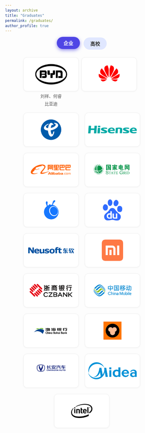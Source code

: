 ```yaml
---
layout: archive
title: "Graduates"
permalink: /graduates/
author_profile: true
---
```


<style>
  .filter-buttons {
    margin-bottom: 25px;
    display: flex;
    flex-wrap: wrap;
    gap: 12px;
    justify-content: center;
  }

  .filter-buttons button {
    padding: 8px 22px;
    border: none;
    border-radius: 9999px;
    background: #e0e7ff;
    color: #333;
    font-weight: 600;
    font-size: 1rem;
    cursor: pointer;
    transition: background-color 0.25s ease, box-shadow 0.25s ease, color 0.25s ease, transform 0.15s ease;
  }

  .filter-buttons button:hover {
    background-color: #c7d2fe;
    box-shadow: inset 0 0 8px rgba(0,0,0,0.12);
    transform: translateY(-2px);
  }

  .filter-buttons button.active {
    background-color: #4f46e5;
    color: #fff;
    box-shadow: 0 4px 12px rgba(79, 70, 229, 0.6);
    transform: translateY(-2px);
  }

  .logo-grid {
    display: flex;
    flex-wrap: wrap;
    gap: 20px;
    justify-content: center;
  }

  .logo-card {
    width: 160px;
    height: 90px;
    display: flex;
    align-items: center;
    justify-content: center;
    border: 1px solid #eee;
    border-radius: 12px;
    background-color: #fff;
    padding: 10px;
    box-shadow: 0 1px 4px rgba(0,0,0,0.05);
    transition: transform 0.3s ease, box-shadow 0.3s ease;
  }

  .logo-card img {
    max-height: 70px;
    max-width: 100%;
    object-fit: contain;
  }

  .logo-card:hover {
    transform: scale(1.05);
    box-shadow: 0 8px 20px rgba(0,0,0,0.1);
  }

  .logo-wrapper {
  display: flex;
  flex-direction: column;
  align-items: center;
  width: 160px;
}

  .logo-caption {
  margin-top: 8px;
  text-align: center;
  font-size: 0.875rem;
  color: #555;
  line-height: 1.2;
}


  @media (max-width: 600px) {
    .logo-card {
      width: 120px;
      height: 70px;
    }
  }
</style>

<div class="filter-buttons">
  <button class="active" onclick="switchTab('enterprise', this)">企业</button>
  <button onclick="switchTab('university', this)">高校</button>
</div>

<div id="enterprise" class="logo-grid">
    <div class="logo-wrapper">
      <div class="logo-card"><img src="/images/enterprise/比亚迪.png" alt="企业1"></div>
      <div class="logo-caption">刘祥、何睿</div>
      <div class="logo-caption">比亚迪</div>
    </div>
  <div class="logo-card"><img src="/images/enterprise/华为.png" alt="企业2"></div>
  <div class="logo-card"><img src="/images/enterprise/中国电信.png" alt="企业3"></div>
  <div class="logo-card"><img src="/images/enterprise/海信logo.png" alt="企业4"></div>
  <div class="logo-card"><img src="/images/enterprise/阿里巴巴.png" alt="企业5"></div>
  <div class="logo-card"><img src="/images/enterprise/国家电网.png" alt="企业6"></div>
  <div class="logo-card"><img src="/images/enterprise/蚂蚁集团备份.png" alt="企业7"></div>
  <div class="logo-card"><img src="/images/enterprise/百度.png" alt="企业8"></div>
  <div class="logo-card"><img src="/images/enterprise/东软.png" alt="企业9"></div>
  <div class="logo-card"><img src="/images/enterprise/小米.png" alt="企业10"></div>
  <div class="logo-card"><img src="/images/enterprise/浙商银行.png" alt="企业11"></div>
  <div class="logo-card"><img src="/images/enterprise/中国移动.png" alt="企业12"></div>
  <div class="logo-card"><img src="/images/enterprise/渤海银行.png" alt="企业13"></div>
  <div class="logo-card"><img src="/images/enterprise/猿辅导.png" alt="企业14"></div>
  <div class="logo-card"><img src="/images/enterprise/长安汽车v标&logo-copy.png" alt="企业15"></div>
  <div class="logo-card"><img src="/images/enterprise/美的logo.png" alt="企业16"></div>
  <div class="logo-card"><img src="/images/enterprise/英特尔.png" alt="企业17"></div>
</div>

<div id="university" class="logo-grid" style="display: none;">
  <div class="logo-card"><img src="/images/university/大连理工大学.png" alt="高校1"></div>
  <div class="logo-card"><img src="/images/university/电子科技大学.png" alt="高校2"></div>
  <div class="logo-card"><img src="/images/university/东北大学.png" alt="高校3"></div>
  <div class="logo-card"><img src="/images/university/东京大学.jpg" alt="高校4"></div>
  <div class="logo-card"><img src="/images/university/卡内基梅隆大学.jpg" alt="高校5"></div>
  <div class="logo-card"><img src="/images/university/康奈尔大学.jpg" alt="高校6"></div>
  <div class="logo-card"><img src="/images/university/清华大学.png" alt="高校7"></div>
  <div class="logo-card"><img src="/images/university/深圳大学.png" alt="高校8"></div>
  <div class="logo-card"><img src="/images/university/武汉大学.png" alt="高校9"></div>
  <div class="logo-card"><img src="/images/university/浙江大学.png" alt="高校10"></div>
  <div class="logo-card"><img src="/images/university/哈尔滨工业大学.png" alt="高校11"></div>
</div>

<script>
  function switchTab(tabId, btn) {
    document.getElementById('enterprise').style.display = tabId === 'enterprise' ? 'flex' : 'none';
    document.getElementById('university').style.display = tabId === 'university' ? 'flex' : 'none';

    const buttons = document.querySelectorAll('.filter-buttons button');
    buttons.forEach(b => b.classList.remove('active'));
    btn.classList.add('active');
  }
</script>
